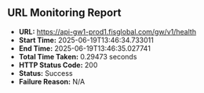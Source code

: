 ## URL Monitoring Report

- **URL:** https://api-gw1-prod1.fisglobal.com/gw/v1/health
- **Start Time:** 2025-06-19T13:46:34.733011
- **End Time:** 2025-06-19T13:46:35.027741
- **Total Time Taken:** 0.29473 seconds
- **HTTP Status Code:** 200
- **Status:** Success
- **Failure Reason:** N/A
